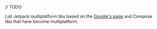 [//]: # (title: Multiplatform Jetpack and Compose libs)

// TODO

List Jetpack multiplatform libs based on the [Google's page](https://developer.android.com/kotlin/multiplatform) and Compose libs that have become multiplatform.
